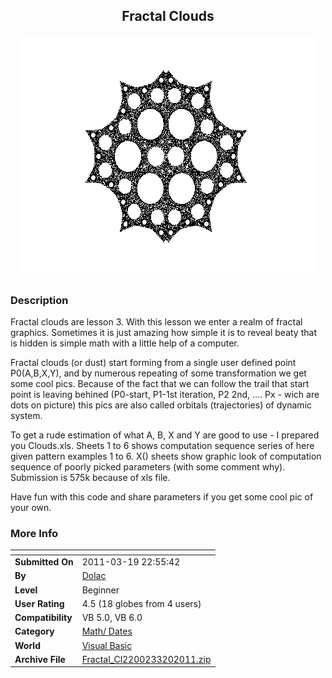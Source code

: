 ﻿<div align="center">

## Fractal Clouds

<img src="PIC20113201817328610.jpg">
</div>

### Description

Fractal clouds are lesson 3. With this lesson we enter a realm of fractal graphics. Sometimes it is just amazing how simple it is to reveal beaty that is hidden is simple math with a little help of a computer.

Fractal clouds (or dust) start forming from a single user defined point P0(A,B,X,Y), and by numerous repeating of some transformation we get some cool pics. Because of the fact that we can follow the trail that start point is leaving behined (P0-start, P1-1st iteration, P2 2nd, .... Px - wich are dots on picture) this pics are also called orbitals (trajectories) of dynamic system.

To get a rude estimation of what A, B, X and Y are good to use - I prepared you Clouds.xls. Sheets 1 to 6 shows computation sequence series of here given pattern examples 1 to 6. X() sheets show graphic look of computation sequence of poorly picked parameters (with some comment why). Submission is 575k because of xls file.

Have fun with this code and share parameters if you get some cool pic of your own.
 
### More Info
 


<span>             |<span>
---                |---
**Submitted On**   |2011-03-19 22:55:42
**By**             |[Dolac](https://github.com/Planet-Source-Code/PSCIndex/blob/master/ByAuthor/dolac.md)
**Level**          |Beginner
**User Rating**    |4.5 (18 globes from 4 users)
**Compatibility**  |VB 5\.0, VB 6\.0
**Category**       |[Math/ Dates](https://github.com/Planet-Source-Code/PSCIndex/blob/master/ByCategory/math-dates__1-37.md)
**World**          |[Visual Basic](https://github.com/Planet-Source-Code/PSCIndex/blob/master/ByWorld/visual-basic.md)
**Archive File**   |[Fractal\_Cl2200233202011\.zip](https://github.com/Planet-Source-Code/dolac-fractal-clouds__1-73814/archive/master.zip)









